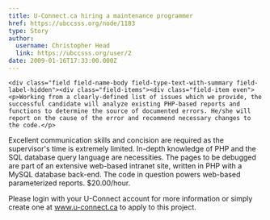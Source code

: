 ```yaml
---
title: U-Connect.ca hiring a maintenance programmer 
href: https://ubccsss.org/node/1183
type: Story
author:
  username: Christopher Head
  link: https://ubccsss.org/user/2
date: 2009-01-16T17:33:00.000Z
---
```



    <div class="field field-name-body field-type-text-with-summary field-label-hidden"><div class="field-items"><div class="field-item even"><p>Working from a clearly-defined list of issues which we provide, the successful candidate will analyze existing PHP-based reports and functions to determine the source of documented errors. He/she will report on the cause of the error and recommend necessary changes to the code.</p>
<p>Excellent communication skills and concision are required as the supervisor&apos;s time is extremely limited. In-depth knowledge of PHP and the SQL database query language are necessities. The pages to be debugged are part of an extensive web-based intranet site, written in PHP with a MySQL database back-end. The code in question powers web-based parameterized reports. $20.00/hour.</p>
<p>Please login with your U-Connect account for more information or simply create one at <a href="http://u-connect.ca/">www.u-connect.ca</a> to apply to this project.</p>
</div></div></div>    <footer>
          </footer>
    